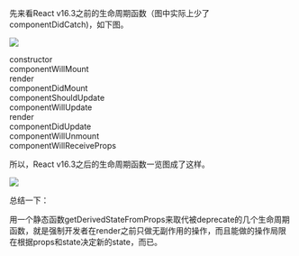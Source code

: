 先来看React v16.3之前的生命周期函数（图中实际上少了componentDidCatch)，如下图。

![](https://upload-images.jianshu.io/upload_images/5780538-ac6bc792f35118b3.png?imageMogr2/auto-orient/strip%7CimageView2/2/w/1240)

constructor  
componentWillMount  
render  
componentDidMount  
componentShouldUpdate  
componentWillUpdate  
render  
componentDidUpdate  
componentWillUnmount  
componentWillReceiveProps  

所以，React v16.3之后的生命周期函数一览图成了这样。

![](https://upload-images.jianshu.io/upload_images/5780538-54ae280cf65102cc.png?imageMogr2/auto-orient/strip%7CimageView2/2/w/1240)

总结一下：

用一个静态函数getDerivedStateFromProps来取代被deprecate的几个生命周期函数，就是强制开发者在render之前只做无副作用的操作，而且能做的操作局限在根据props和state决定新的state，而已。

